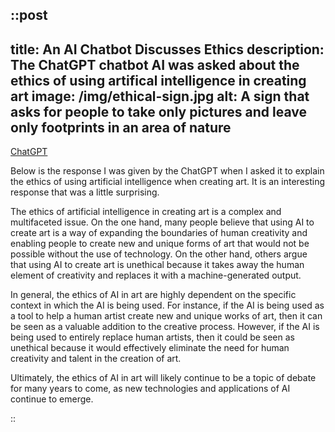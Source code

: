 ::post
---
title: An AI Chatbot Discusses Ethics
description: The ChatGPT chatbot AI was asked about the ethics of using artifical intelligence in creating art
image: /img/ethical-sign.jpg
alt: A sign that asks for people to take only pictures and leave only footprints in an area of nature
---

[ChatGPT](https://openai.com/blog/chatgpt/)

Below is the response I was given by the ChatGPT when I asked it to explain the ethics of using artificial intelligence when creating art. It is an interesting response that was a little surprising.

The ethics of artificial intelligence in creating art is a complex and multifaceted issue. On the one hand, many people believe that using AI to create art is a way of expanding the boundaries of human creativity and enabling people to create new and unique forms of art that would not be possible without the use of technology. On the other hand, others argue that using AI to create art is unethical because it takes away the human element of creativity and replaces it with a machine-generated output.

In general, the ethics of AI in art are highly dependent on the specific context in which the AI is being used. For instance, if the AI is being used as a tool to help a human artist create new and unique works of art, then it can be seen as a valuable addition to the creative process. However, if the AI is being used to entirely replace human artists, then it could be seen as unethical because it would effectively eliminate the need for human creativity and talent in the creation of art.

Ultimately, the ethics of AI in art will likely continue to be a topic of debate for many years to come, as new technologies and applications of AI continue to emerge.

::